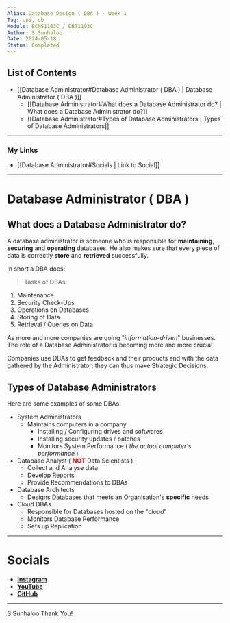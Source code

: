 ```yaml
---
Alias: Database Design ( DBA ) - Week 1
Tag: uni, db
Module: BCNS1103C / DBT1103C
Author: S.Sunhaloo
Date: 2024-05-18
Status: Completed
---
```


## List of Contents

- [[Database Administrator#Database Administrator ( DBA ) | Database Administrator ( DBA )]]
	- [[Database Administrator#What does a Database Administrator do? | What does a Database Administrator do?]]
	- [[Database Administrator#Types of Database Administrators | Types of Database Administrators]]

---

### My Links

- [[Database Administrator#Socials | Link to Social]]

---

# Database Administrator ( DBA )

## What does a Database Administrator do?

A database administrator is someone who is responsible for **maintaining**, **securing** and **operating** databases.
He also makes sure that every piece of data is correctly **store** and **retrieved** successfully.

In short a DBA does:

>Tasks of DBAs:

1. Maintenance
2. Security Check-Ups
3. Operations on Databases
4. Storing of Data
5. Retrieval / Queries on Data

As more and more companies are going "*information-driven*" businesses. The role of a Database Administrator is becoming more and more crucial

Companies use DBAs to get feedback and their products and with the data gathered by the Administrator; they can thus make Strategic Decisions.

## Types of Database Administrators

Here are some examples of some DBAs:

- System Administrators
	- Maintains computers in a company
		- Installing / Configuring drives and softwares
		- Installing security updates / patches
		- Monitors System Performance ( *the actual computer's performance* )
- Database Analyst ( <span style="color: red;"><strong>NOT</strong></span> Data Scientists )
	- Collect and Analyse data
	- Develop Reports
	- Provide Recommendations to DBAs
- Database Architects
	- Designs Databases that meets an Organisation's **specific** needs
- Cloud DBAs
	- Responsible for Databases hosted on the "*cloud*"
	- Monitors Database Performance
	- Sets up Replication

---

# Socials

- [**Instagram**](https://www.instagram.com/s.sunhaloo/)
- [**YouTube**](https://www.youtube.com/channel/UCMkQZsuW6eHMhdUObLPSpwg)
- [**GitHub**](https://www.github.com/Sunhaloo)

---

S.Sunhaloo
Thank You!